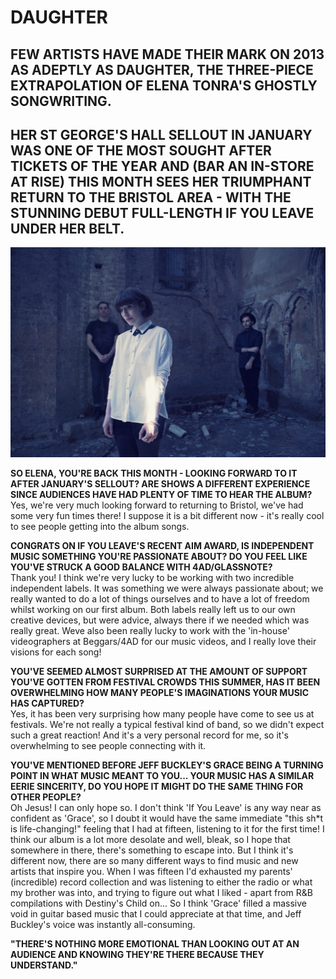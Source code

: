 # DAUGHTER
## FEW ARTISTS HAVE MADE THEIR MARK ON 2013 AS ADEPTLY AS DAUGHTER, THE THREE-PIECE EXTRAPOLATION OF ELENA TONRA'S GHOSTLY SONGWRITING.
## HER ST GEORGE'S HALL SELLOUT IN JANUARY WAS ONE OF THE MOST SOUGHT AFTER TICKETS OF THE YEAR AND (BAR AN IN-STORE AT RISE) THIS MONTH SEES HER TRIUMPHANT RETURN TO THE BRISTOL AREA - WITH THE STUNNING DEBUT FULL-LENGTH IF YOU LEAVE UNDER HER BELT.

<img src="/Images/Eliot Lee Hazel/daughter_5214_eliot_lee_hazel_small.jpg">

**SO ELENA, YOU'RE BACK THIS MONTH - LOOKING FORWARD TO IT AFTER JANUARY'S SELLOUT? ARE SHOWS A DIFFERENT EXPERIENCE SINCE AUDIENCES HAVE HAD PLENTY OF TIME TO HEAR THE ALBUM?** \
Yes, we're very much looking forward to returning to Bristol, we've had some very fun times there! I suppose it is a bit different now - it's really cool to see people getting into the album songs.

**CONGRATS ON IF YOU LEAVE'S RECENT AIM AWARD, IS INDEPENDENT MUSIC SOMETHING YOU'RE PASSIONATE ABOUT? DO YOU FEEL LIKE YOU'VE STRUCK A GOOD BALANCE WITH 4AD/GLASSNOTE?** \
Thank you! I think we're very lucky to be working with two incredible independent labels. It was something we were always passionate about; we really wanted to do a lot of things ourselves and to have a lot of freedom whilst working on our first album. Both labels really left us to our own creative devices, but were advice, always there if we needed which was really great. Weve also been really lucky to work with the 'in-house' videographers at Beggars/4AD for our music videos, and I really love their visions for each song!

**YOU'VE SEEMED ALMOST SURPRISED AT THE AMOUNT OF SUPPORT YOU'VE GOTTEN FROM FESTIVAL CROWDS THIS SUMMER, HAS IT BEEN OVERWHELMING HOW MANY PEOPLE'S IMAGINATIONS YOUR MUSIC HAS CAPTURED?** \
Yes, it has been very surprising how many people have come to see us at festivals. We're not really a typical festival kind of band, so we didn't expect such a great reaction! And it's a very personal record for me, so it's overwhelming to see people connecting with it.

**YOU'VE MENTIONED BEFORE JEFF BUCKLEY'S GRACE BEING A TURNING POINT IN WHAT MUSIC MEANT TO YOU... YOUR MUSIC HAS A SIMILAR EERIE SINCERITY, DO YOU HOPE IT MIGHT DO THE SAME THING FOR OTHER PEOPLE?** \
Oh Jesus! I can only hope so. I don't think 'If You Leave' is any way near as confident as 'Grace', so I doubt it would have the same immediate "this sh\*t is life-changing!" feeling that I had at fifteen, listening to it for the first time! I think our album is a lot more desolate and well, bleak, so I hope that somewhere in there, there's something to escape into. But I think it's different now, there are so many different ways to find music and new artists that inspire you. When I was fifteen I'd exhausted my parents' (incredible) record collection and was listening to either the radio or what my brother was into, and trying to figure out what I liked - apart from R&B compilations with Destiny's Child on... So I think 'Grace' filled a massive void in guitar based music that I could appreciate at that time, and Jeff Buckley's voice was instantly all-consuming.

**"THERE'S NOTHING MORE EMOTIONAL THAN LOOKING OUT AT AN AUDIENCE AND KNOWING THEY'RE THERE BECAUSE THEY UNDERSTAND."**



